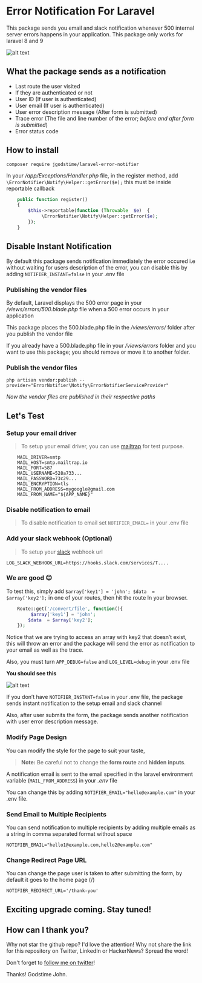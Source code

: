 
# Error Notification For Laravel

This package sends you email and slack notification whenever 500 internal server errors happens in your application.
This package only works for laravel 8 and 9
  

![alt text](https://img001.prntscr.com/file/img001/Zirxkel4QF-IDBFV5v1veA.png)

 
## What the package sends as a notification

- Last route the user visited
- If they are authenticated or not
- User ID (If user is authenticated)
- User email (If user is authenticated)
- User error description message (After form is submitted)
- Trace error (The file and line number of the error; *before and after form is submitted*)
- Error status code

## How to install

```
composer require jgodstime/laravel-error-notifier

```

In your */app/Exceptions/Handler.php* file, in the register method, add `\ErrorNotifier\Notify\Helper::getError($e);` this must be  inside  reportable callback

```php
    public function register()
    {
    	$this->reportable(function (Throwable  $e)  {
    		 \ErrorNotifier\Notify\Helper::getError($e);
    	});
    }

```

## Disable  Instant Notification 
 
By default this package sends notification immediately the error occured i.e without waiting for users description of the error, you can disable this by adding `NOTIFIER_INSTANT=false` in your .env file
 
### Publishing the vendor files

By default, Laravel displays the 500 error page in your */views/errors/500.blade.php* file when a 500 error occurs in your application

This package places the 500.blade.php file in the */views/errors/* folder after you publish the vendor file

If you already have a 500.blade.php file in your */views/errors* folder and you want to use this package; you should remove or move it to another folder.

### Publish the vendor files

```
php artisan vendor:publish --provider="ErrorNotifier\Notify\ErrorNotifierServiceProvider"
```

*Now the vendor files are published in their respective paths*

## Let's Test

### Setup your email driver
> To setup your email driver, you can use [mailtrap](https://mailtrap.io/) for test purpose.

```
    MAIL_DRIVER=smtp
    MAIL_HOST=smtp.mailtrap.io
    MAIL_PORT=587
    MAIL_USERNAME=528a733...
    MAIL_PASSWORD=73c29...
    MAIL_ENCRYPTION=tls
    MAIL_FROM_ADDRESS=mygoogle@gmail.com
    MAIL_FROM_NAME="${APP_NAME}"
```
### Disable notification to email
> To disable notification to email set `NOTIFIER_EMAIL=` in your .env file


### Add your slack webhook (Optional)
> To setup your  [slack](https://api.slack.com/messaging/webhooks)  webhook url

``` 
LOG_SLACK_WEBHOOK_URL=https://hooks.slack.com/services/T....

```

### We are good 😊 
To test this, simply add `$array['key1'] = 'john'; $data  = $array['key2'];` in one of your routes, then hit the route In your browser.

```php
    Route::get('/convert/file', function(){
    	 $array['key1'] = 'john';
        $data  = $array['key2'];
    });
```

Notice that we are trying to access an array with key2 that doesn’t exist, this will throw an error and the package will send the error as notification to your email as well as the trace.

Also, you must turn `APP_DEBUG=false` and `LOG_LEVEL=debug` in your .env file

**You should see this**

![alt text](https://img001.prntscr.com/file/img001/Zirxkel4QF-IDBFV5v1veA.png)

 If you don’t  have `NOTIFIER_INSTANT=false` in your .env file, the package sends instant notification to the setup email and slack channel

Also, after user submits the form, the package sends another notification with user error description message.

### Modify Page Design
You can modify the style for the page to suit your taste,
>  **Note:** Be careful not to change the **form route** and **hidden inputs**.

A notification email is sent to the email specified in the laravel environment variable (`MAIL_FROM_ADDRESS`) in your *.env* file

You can change this by adding `NOTIFIER_EMAIL="hello@example.com"` in your .env file.


### Send Email to Multiple Recipients

You can send notification to multiple recipients by adding multiple emails as a string in comma separated format without space

```
NOTIFIER_EMAIL="hello1@example.com,hello2@example.com"
```

### Change Redirect Page URL

You can change the page user is taken to after submitting the form, by default it goes to the home page (/)

    NOTIFIER_REDIRECT_URL='/thank-you'


## Exciting upgrade coming. Stay tuned!

  

## How can I thank you?

Why not star the github repo? I'd love the attention! Why not share the link for this repository on Twitter, LinkedIn or HackerNews? Spread the word!

Don't forget to [follow me on twitter](https://twitter.com/johngodstime)!

Thanks! Godstime John.




